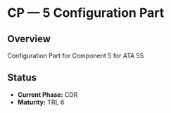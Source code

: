 # CP — 5 Configuration Part

## Overview
Configuration Part for Component 5 for ATA 55

## Status
- **Current Phase:** CDR
- **Maturity:** TRL 6
